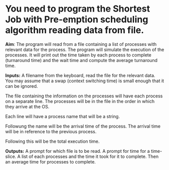 # You need to program the Shortest Job with Pre-emption scheduling algorithm reading data from file.

**Aim**: The program will read from a file containing a list of processes with relevant data for the process. The program will simulate the execution of the processes. It will print out the time taken by each process to complete (turnaround time) and the wait time and compute the average turnaround time.

**Inputs:** A filename from the keyboard, read the file for the relevant data. You may assume that a swap (context switching time) is small enough that it can be ignored.

The file containing the information on the processes will have each process on a separate line. The processes will be in the file in the order in which they arrive at the OS.

Each line will have a process name that will be a string.

Followung the name will be the arrival time of the process. The arrival time will be in reference to the previous process.

Following this will be the total execution time.

**Outputs:** A prompt for which file is to be read. A prompt for time for a time-slice. A list of each processes and the time it took for it to complete. Then an average time for processes to complete.
